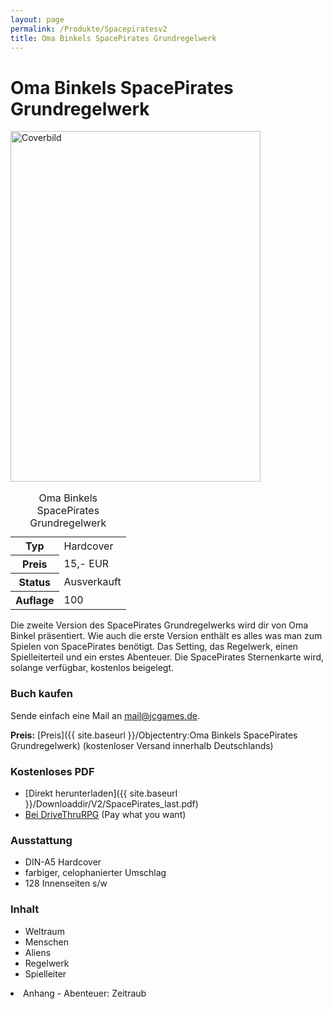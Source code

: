 ```yaml
---
layout: page
permalink: /Produkte/Spacepiratesv2
title: Oma Binkels SpacePirates Grundregelwerk
---
```


# Oma Binkels SpacePirates Grundregelwerk

<div class="col2">
<img alt="Coverbild" height="561" src="{{ site.baseurl }}/assets/pics/spacepirates/titel/spacepiratesv2-big.png" width="400"/>

<table class="fw" data-type="produkt">
<caption>Oma Binkels SpacePirates Grundregelwerk</caption>
<tbody>
<tr><th>Typ</th><td>Hardcover</td></tr>
<tr><th>Preis</th><td>15,- EUR</td></tr>
<tr><th>Status</th><td>Ausverkauft</td></tr>
<tr><th>Auflage</th><td>100</td></tr>
</tbody>
</table>
</div>
<div class="col2">
Die zweite Version des SpacePirates Grundregelwerks wird dir von Oma Binkel präsentiert. Wie auch die erste Version enthält es alles was man zum Spielen von SpacePirates benötigt. Das Setting, das Regelwerk, einen Spielleiterteil und ein erstes Abenteuer. Die SpacePirates Sternenkarte wird, solange verfügbar, kostenlos beigelegt.

### Buch kaufen

Sende einfach eine Mail an [mail@jcgames.de](mailto:mail@jcgames.de).

**Preis:** [Preis]({{ site.baseurl }}/Objectentry:Oma Binkels SpacePirates Grundregelwerk) (kostenloser Versand innerhalb Deutschlands)

### Kostenloses PDF

- [Direkt herunterladen]({{ site.baseurl }}/Downloaddir/V2/SpacePirates_last.pdf)
- [Bei DriveThruRPG](http://www.drivethrurpg.com/product/159307/SpacePirates-v2-Grundregelwerk) (Pay what you want)

### Ausstattung

- DIN-A5 Hardcover
- farbiger, celophanierter Umschlag
- 128 Innenseiten s/w

### Inhalt

- Weltraum
- Menschen
- Aliens
- Regelwerk
- Spielleiter
<li>Anhang
- Abenteuer: Zeitraub

</li>

</div>
